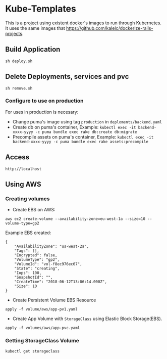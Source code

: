 # Kube-Templates

This is a project using existent docker's images to run through Kubernetes. It uses the same images that https://github.com/kalelc/dockerize-rails-projects.

## Build Application

`sh deploy.sh`

## Delete Deployments, services and pvc

`sh remove.sh`

### Configure to use on production

For uses in production is necesary:

- Change puma's image using tag `production` in `deploments/backend.yaml`
- Create db on puma's container, Example: `kubectl exec -it backend-xxxx-yyyy -c puma bundle exec rake db:create db:migrate`
- Precompile assets on puma's container, Example: `kubectl exec -it backend-xxxx-yyyy -c puma bundle exec rake assets:precompile`


## Access

`http://localhost`

## Using AWS

### Creating volumes

- Create EBS on AWS:

`aws ec2 create-volume --availability-zone=eu-west-1a --size=10 --volume-type=gp2`

Example EBS created:

```
{
    "AvailabilityZone": "us-west-2a",
    "Tags": [],
    "Encrypted": false,
    "VolumeType": "gp2",
    "VolumeId": "vol-f8ec976ec67",
    "State": "creating",
    "Iops": 100,
    "SnapshotId": "",
    "CreateTime": "2018-06-12T13:06:14.000Z",
    "Size": 10
}
```


- Create Persistent Volume EBS Resource

`apply -f volume/aws/app-pv1.yaml`

- Create App Volume with `StorageClass` using Elastic Block Storage(EBS).

`apply -f volumes/aws/app-pvc.yaml`


### Getting StorageClass Volume

`kubectl get storageclass`
